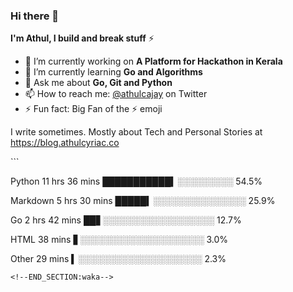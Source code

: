### Hi there 👋

**I'm Athul, I build and break stuff** :zap:


- 🔭 I’m currently working on **A Platform for Hackathon in Kerala**
- 🌱 I’m currently learning **Go and Algorithms**
- 💬 Ask me about **Go, Git and Python**
- 📫 How to reach me: [@athulcajay](https://twitter.com/athulcajay) on Twitter
- ⚡ Fun fact: Big Fan of the :zap: emoji

I write sometimes. Mostly about Tech and Personal Stories at https://blog.athulcyriac.co

<!--START_SECTION:waka-->```
Python      11 hrs 36 mins ███████████▍░░░░░░░░░  54.5%

Markdown    5 hrs 30 mins  █████▍░░░░░░░░░░░░░░░  25.9%

Go          2 hrs 42 mins  ██▋░░░░░░░░░░░░░░░░░░  12.7%

HTML        38 mins        ▋░░░░░░░░░░░░░░░░░░░░   3.0%

Other       29 mins        ▍░░░░░░░░░░░░░░░░░░░░   2.3%

```
<!--END_SECTION:waka-->
